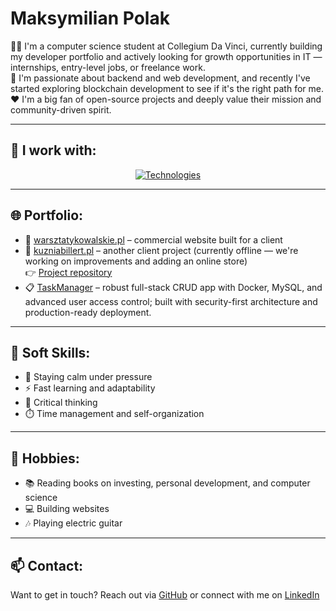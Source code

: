 
# Maksymilian Polak

👨‍💻 I'm a computer science student at Collegium Da Vinci, currently building my developer portfolio and actively looking for growth opportunities in IT — internships, entry-level jobs, or freelance work.  
🚀 I'm passionate about backend and web development, and recently I've started exploring blockchain development to see if it's the right path for me.  
❤️ I'm a big fan of open-source projects and deeply value their mission and community-driven spirit.

---

## 💼 I work with:

<p align="center">
  <a href="https://skillicons.dev">
    <img src="https://skillicons.dev/icons?i=python,flask,sqlite,mysql,html,css,js,bootstrap,ubuntu,git,docker" alt="Technologies">
  </a>
</p>

---

## 🌐 Portfolio:

- 🔧 [warsztatykowalskie.pl](https://warsztatykowalskie.pl) – commercial website built for a client  
- 🔨 [kuzniabillert.pl](https://maxpolak04.github.io/) – another client project (currently offline — we're working on improvements and adding an online store)  
  👉 [Project repository](https://github.com/MaxPolak04/maxpolak04.github.io)
- 📋 [TaskManager](https://github.com/MaxPolak04/flask_taskmanager_crud) – robust full-stack CRUD app with Docker, MySQL, and advanced user access control; built with security-first architecture and production-ready deployment.


---

## 🧠 Soft Skills:

- 🧊 Staying calm under pressure
- ⚡ Fast learning and adaptability
- 🧠 Critical thinking
- ⏱️ Time management and self-organization

---

## 🎸 Hobbies:

- 📚 Reading books on investing, personal development, and computer science
- 💻 Building websites
- 🎶 Playing electric guitar

---

## 📫 Contact:

Want to get in touch? Reach out via [GitHub](https://github.com/MaxPolak04) or connect with me on [LinkedIn](https://www.linkedin.com/in/maksymilian-polak/)
